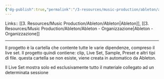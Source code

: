 ```yaml
---
{"dg-publish":true,"permalink":"/3-resources/music-production/ableton/ableton-live-set-vs-progetto/","tags":["type/note"]}
---
```


Links:: [[3. Resources/Music Production/Ableton/Ableton\|Ableton]], [[3. Resources/Music Production/Ableton/Ableton - Organizzazione\|Ableton - Organizzazione]]

---
Il progetto è la cartella che contente tutte le varie dipendenze, compreso il live set. Il progetto quindi contiene: clip, Live Set, Sample, Preset e altri tipi di file.
questa cartella se non esiste, viene creata in automatico da Ableton.

Il Live Set mostra solo ed esclusivamente tutto il materiale collegato ad un determinata sessione


